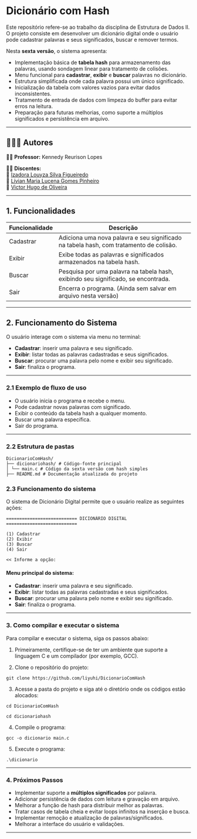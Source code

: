 # Dicionário com Hash

Este repositório refere-se ao trabalho da disciplina de Estrutura de Dados II. O projeto consiste em desenvolver um dicionário digital onde o usuário pode cadastrar palavras e seus significados, buscar e remover termos.

Nesta **sexta versão**, o sistema apresenta:

- Implementação básica de **tabela hash** para armazenamento das palavras, usando sondagem linear para tratamento de colisões.
- Menu funcional para **cadastrar**, **exibir** e **buscar** palavras no dicionário.
- Estrutura simplificada onde cada palavra possui um único significado.
- Inicialização da tabela com valores vazios para evitar dados inconsistentes.
- Tratamento de entrada de dados com limpeza do buffer para evitar erros na leitura.
- Preparação para futuras melhorias, como suporte a múltiplos significados e persistência em arquivo.


---
## 👨‍👧‍👧 Autores

👨‍🏫 **Professor:** Kennedy Reurison Lopes

👩‍🎓 **Discentes:**  
🔹 [Izadora Louyza Silva Figueiredo](https://github.com/liyuhi)  
🔹 [Lívian Maria Lucena Gomes Pinheiro](https://github.com/livianlucena)   
🔹 [Victor Hugo de Oliveira](https://github.com/Victor350br)

---

## 1. Funcionalidades

| Funcionalidade | Descrição                                                                            |
|----------------|-------------------------------------------------------------------------------------|
| Cadastrar      | Adiciona uma nova palavra e seu significado na tabela hash, com tratamento de colisão.|
| Exibir         | Exibe todas as palavras e significados armazenados na tabela hash.                   |
| Buscar         | Pesquisa por uma palavra na tabela hash, exibindo seu significado, se encontrada.    |
| Sair           | Encerra o programa. (Ainda sem salvar em arquivo nesta versão)                      |

---

## 2. Funcionamento do Sistema

O usuário interage com o sistema via menu no terminal:

- **Cadastrar**: inserir uma palavra e seu significado.
- **Exibir**: listar todas as palavras cadastradas e seus significados.
- **Buscar**: procurar uma palavra pelo nome e exibir seu significado.
- **Sair**: finaliza o programa.

---

### 2.1 Exemplo de fluxo de uso

- O usuário inicia o programa e recebe o menu.
- Pode cadastrar novas palavras com significado.
- Exibir o conteúdo da tabela hash a qualquer momento.
- Buscar uma palavra específica.
- Sair do programa.

---

### 2.2 Estrutura de pastas
```
DicionarioComHash/
├── dicionariohash/ # Código-fonte principal
│ └── main.c # Código da sexta versão com hash simples
├── README.md # Documentação atualizada do projeto

```

### 2.3 Funcionamento do sistema

O sistema de Dicionário Digital permite que o usuário realize as seguintes ações:

```
=========================== DICIONÁRIO DIGITAL ===========================

(1) Cadastrar
(2) Exibir
(3) Buscar
(4) Sair

<< Informe a opção:

```

#### Menu principal do sistema:

- **Cadastrar**: inserir uma palavra e seu significado.  
- **Exibir**: listar todas as palavras cadastradas e seus significados.  
- **Buscar**: procurar uma palavra pelo nome e exibir seu significado.  
- **Sair**: finaliza o programa.
---

### 3. Como compilar e executar o sistema

Para compilar e executar o sistema, siga os passos abaixo:

1. Primeiramente, certifique-se de ter um ambiente que suporte a linguagem C e um compilador (por exemplo, GCC).
   
2. Clone o repositório do projeto:

```
git clone https://github.com/liyuhi/DicionarioComHash
```

3. Acesse a pasta do projeto e siga até o diretório onde os códigos estão alocados:
   
```
cd DicionarioComHash
```
```
cd dicionariohash
```

4. Compile o programa:

```
gcc -o dicionario main.c 
```

5. Execute o programa:
   
```
.\dicionario
```
---

### 4. Próximos Passos

- Implementar suporte a **múltiplos significados** por palavra.
- Adicionar persistência de dados com leitura e gravação em arquivo.
- Melhorar a função de hash para distribuir melhor as palavras.
- Tratar casos de tabela cheia e evitar loops infinitos na inserção e busca.
- Implementar remoção e atualização de palavras/significados.
- Melhorar a interface do usuário e validações.

---